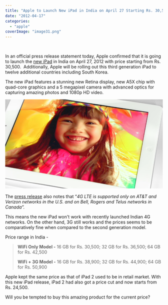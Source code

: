 ```yaml
---
title: "Apple to Launch New iPad in India on April 27 Starting Rs. 30,500"
date: "2012-04-17"
categories: 
  - "apple"
coverImage: "image31.png"
---
```


 

In an official press release statement today, Apple confirmed that it is going to launch the [new iPad](http://iCosmoGeek.com/2012/03/why-apple-actually-named-the-new-ipad-as-the-new-ipad.html "Why Apple Actually Named The new iPad as ‘The new iPad’") in India on April 27, 2012 with price starting from Rs. 30,500.  Additionally, Apple will be rolling out this third generation iPad to twelve additional countries including South Korea.

The new iPad features a stunning new Retina display, new A5X chip with quad-core graphics and a 5 megapixel camera with advanced optics for capturing amazing photos and 1080p HD video.

[![The new iPad](images/image31.png "The new iPad")](http://iCosmoGeek.com/wp-content/uploads/2012/03/image31.png)

The [press release](http://www.apple.com/pr/library/2012/04/16New-iPad-Arrives-in-South-Korea-11-Additional-Countries-This-Week.html) also notes that “_4G LTE is supported only on AT&T and Verizon networks in the U.S. and on Bell, Rogers and Telus networks in Canada”._

This means the new iPad won't work with recently launched Indian 4G networks. On the other hand, 3G still works and the prices seems to be comparatively fine when compared to the second generation model.

Price range in India -

> **WiFi Only Model -** 16 GB for Rs. 30,500; 32 GB for Rs. 36,500; 64 GB for Rs. 42,500
> 
> **WiFi + 3G Model -** 16 GB for Rs. 38,900; 32 GB for Rs. 44,900; 64 GB for Rs. 50,900

Apple kept the same price as that of iPad 2 used to be in retail market. With this new iPad release, iPad 2 had also got a price cut and now starts from Rs. 24,500.

Will you be tempted to buy this amazing product for the current price?
